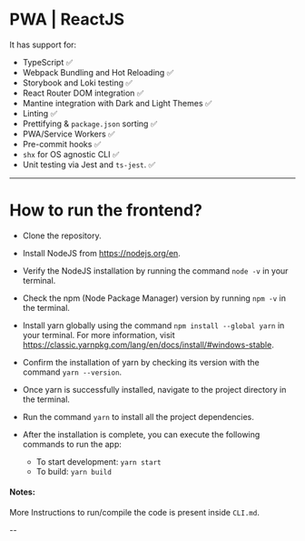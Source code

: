 # PWA | ReactJS

It has support for:

- TypeScript ✅
- Webpack Bundling and Hot Reloading ✅
- Storybook and Loki testing ✅
- React Router DOM integration ✅
- Mantine integration with Dark and Light Themes ✅
- Linting ✅
- Prettifying & `package.json` sorting ✅
- PWA/Service Workers ✅
- Pre-commit hooks ✅
- `shx` for OS agnostic CLI ✅
- Unit testing via Jest and `ts-jest`. ✅

---

# How to run the frontend?

- Clone the repository.
- Install NodeJS from https://nodejs.org/en.
- Verify the NodeJS installation by running the command `node -v` in your terminal.
- Check the npm (Node Package Manager) version by running `npm -v` in the terminal.
- Install yarn globally using the command `npm install --global yarn` in your terminal. For more information, visit https://classic.yarnpkg.com/lang/en/docs/install/#windows-stable.
- Confirm the installation of yarn by checking its version with the command `yarn --version`.
- Once yarn is successfully installed, navigate to the project directory in the terminal.
- Run the command `yarn` to install all the project dependencies.
- After the installation is complete, you can execute the following commands to run the app:

   - To start development: `yarn start`
   - To build: `yarn build`
      
#### Notes:

More Instructions to run/compile the code is present inside `CLI.md`.

--
